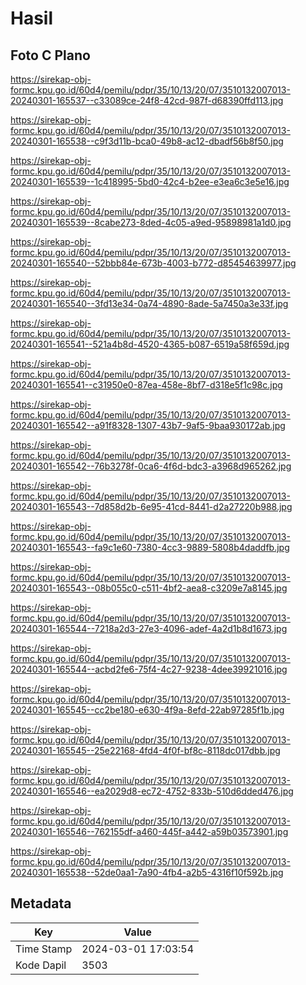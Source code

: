 # Hasil

## Foto C Plano

https://sirekap-obj-formc.kpu.go.id/60d4/pemilu/pdpr/35/10/13/20/07/3510132007013-20240301-165537--c33089ce-24f8-42cd-987f-d68390ffd113.jpg

https://sirekap-obj-formc.kpu.go.id/60d4/pemilu/pdpr/35/10/13/20/07/3510132007013-20240301-165538--c9f3d11b-bca0-49b8-ac12-dbadf56b8f50.jpg

https://sirekap-obj-formc.kpu.go.id/60d4/pemilu/pdpr/35/10/13/20/07/3510132007013-20240301-165539--1c418995-5bd0-42c4-b2ee-e3ea6c3e5e16.jpg

https://sirekap-obj-formc.kpu.go.id/60d4/pemilu/pdpr/35/10/13/20/07/3510132007013-20240301-165539--8cabe273-8ded-4c05-a9ed-95898981a1d0.jpg

https://sirekap-obj-formc.kpu.go.id/60d4/pemilu/pdpr/35/10/13/20/07/3510132007013-20240301-165540--52bbb84e-673b-4003-b772-d85454639977.jpg

https://sirekap-obj-formc.kpu.go.id/60d4/pemilu/pdpr/35/10/13/20/07/3510132007013-20240301-165540--3fd13e34-0a74-4890-8ade-5a7450a3e33f.jpg

https://sirekap-obj-formc.kpu.go.id/60d4/pemilu/pdpr/35/10/13/20/07/3510132007013-20240301-165541--521a4b8d-4520-4365-b087-6519a58f659d.jpg

https://sirekap-obj-formc.kpu.go.id/60d4/pemilu/pdpr/35/10/13/20/07/3510132007013-20240301-165541--c31950e0-87ea-458e-8bf7-d318e5f1c98c.jpg

https://sirekap-obj-formc.kpu.go.id/60d4/pemilu/pdpr/35/10/13/20/07/3510132007013-20240301-165542--a91f8328-1307-43b7-9af5-9baa930172ab.jpg

https://sirekap-obj-formc.kpu.go.id/60d4/pemilu/pdpr/35/10/13/20/07/3510132007013-20240301-165542--76b3278f-0ca6-4f6d-bdc3-a3968d965262.jpg

https://sirekap-obj-formc.kpu.go.id/60d4/pemilu/pdpr/35/10/13/20/07/3510132007013-20240301-165543--7d858d2b-6e95-41cd-8441-d2a27220b988.jpg

https://sirekap-obj-formc.kpu.go.id/60d4/pemilu/pdpr/35/10/13/20/07/3510132007013-20240301-165543--fa9c1e60-7380-4cc3-9889-5808b4daddfb.jpg

https://sirekap-obj-formc.kpu.go.id/60d4/pemilu/pdpr/35/10/13/20/07/3510132007013-20240301-165543--08b055c0-c511-4bf2-aea8-c3209e7a8145.jpg

https://sirekap-obj-formc.kpu.go.id/60d4/pemilu/pdpr/35/10/13/20/07/3510132007013-20240301-165544--7218a2d3-27e3-4096-adef-4a2d1b8d1673.jpg

https://sirekap-obj-formc.kpu.go.id/60d4/pemilu/pdpr/35/10/13/20/07/3510132007013-20240301-165544--acbd2fe6-75f4-4c27-9238-4dee39921016.jpg

https://sirekap-obj-formc.kpu.go.id/60d4/pemilu/pdpr/35/10/13/20/07/3510132007013-20240301-165545--cc2be180-e630-4f9a-8efd-22ab97285f1b.jpg

https://sirekap-obj-formc.kpu.go.id/60d4/pemilu/pdpr/35/10/13/20/07/3510132007013-20240301-165545--25e22168-4fd4-4f0f-bf8c-8118dc017dbb.jpg

https://sirekap-obj-formc.kpu.go.id/60d4/pemilu/pdpr/35/10/13/20/07/3510132007013-20240301-165546--ea2029d8-ec72-4752-833b-510d6dded476.jpg

https://sirekap-obj-formc.kpu.go.id/60d4/pemilu/pdpr/35/10/13/20/07/3510132007013-20240301-165546--762155df-a460-445f-a442-a59b03573901.jpg

https://sirekap-obj-formc.kpu.go.id/60d4/pemilu/pdpr/35/10/13/20/07/3510132007013-20240301-165538--52de0aa1-7a90-4fb4-a2b5-4316f10f592b.jpg


## Metadata

| Key        | Value               |
| ---------- | ------------------- |
| Time Stamp | 2024-03-01 17:03:54 |
| Kode Dapil | 3503                |




